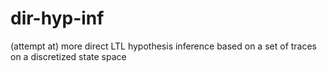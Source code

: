# dir-hyp-inf
(attempt at) more direct LTL hypothesis inference based on a set of traces on a discretized state space
